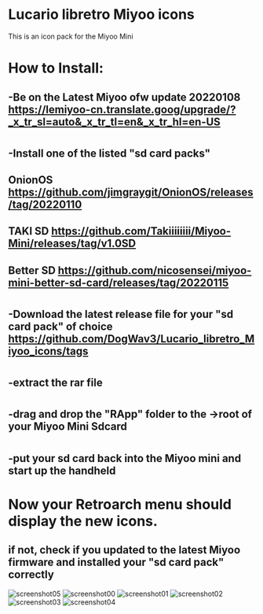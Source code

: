 # Lucario libretro Miyoo icons

This is an icon pack for the Miyoo Mini 

# How to Install:
## -Be on the Latest Miyoo ofw update 20220108 https://lemiyoo-cn.translate.goog/upgrade/?_x_tr_sl=auto&_x_tr_tl=en&_x_tr_hl=en-US
#
## -Install one of the listed "sd card packs"
## OnionOS https://github.com/jimgraygit/OnionOS/releases/tag/20220110
## TAKI SD https://github.com/Takiiiiiiii/Miyoo-Mini/releases/tag/v1.0SD
## Better SD https://github.com/nicosensei/miyoo-mini-better-sd-card/releases/tag/20220115
#
## -Download the latest release file for your "sd card pack" of choice https://github.com/DogWav3/Lucario_libretro_Miyoo_icons/tags
#
## -extract the rar file 
#
## -drag and drop the "RApp" folder to the ->root of your Miyoo Mini Sdcard
#
## -put your sd card back into the Miyoo mini and start up the handheld
#
#
# Now your Retroarch menu should display the new icons.
## if not, check if you updated to the latest Miyoo firmware and installed your "sd card pack" correctly 
![screenshot05](https://user-images.githubusercontent.com/25871524/149636596-33e8815b-7b9a-49df-8e21-0be2e489e80f.png)
![screenshot00](https://user-images.githubusercontent.com/25871524/149636597-95c84191-23dc-4de2-9f60-837a91c45730.png)
![screenshot01](https://user-images.githubusercontent.com/25871524/149636598-060dd54f-fc33-4f0b-81d5-82b7a3a16dd0.png)
![screenshot02](https://user-images.githubusercontent.com/25871524/149636599-25acba89-5527-4afc-a808-048252459650.png)
![screenshot03](https://user-images.githubusercontent.com/25871524/149636600-85664755-8e40-4c97-94df-52f652c69118.png)
![screenshot04](https://user-images.githubusercontent.com/25871524/149636602-003aa64e-999e-4a24-aa75-4110932ef39a.png)
